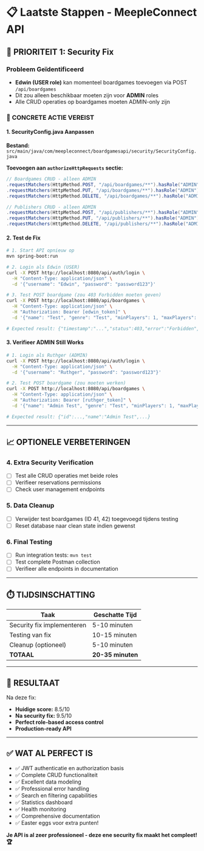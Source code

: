 # 📋 Laatste Stappen - MeepleConnect API

## 🚨 **PRIORITEIT 1: Security Fix**

### Probleem Geïdentificeerd

- **Edwin (USER role)** kan momenteel boardgames toevoegen via POST `/api/boardgames`
- Dit zou alleen beschikbaar moeten zijn voor **ADMIN** roles
- Alle CRUD operaties op boardgames moeten ADMIN-only zijn

### 🔧 **CONCRETE ACTIE VEREIST**

#### 1. SecurityConfig.java Aanpassen

**Bestand:** `src/main/java/com/meepleconnect/boardgamesapi/security/SecurityConfig.java`

**Toevoegen aan `authorizeHttpRequests` sectie:**

```java
// Boardgames CRUD - alleen ADMIN
.requestMatchers(HttpMethod.POST, "/api/boardgames/**").hasRole("ADMIN")
.requestMatchers(HttpMethod.PUT, "/api/boardgames/**").hasRole("ADMIN")
.requestMatchers(HttpMethod.DELETE, "/api/boardgames/**").hasRole("ADMIN")

// Publishers CRUD - alleen ADMIN
.requestMatchers(HttpMethod.POST, "/api/publishers/**").hasRole("ADMIN")
.requestMatchers(HttpMethod.PUT, "/api/publishers/**").hasRole("ADMIN")
.requestMatchers(HttpMethod.DELETE, "/api/publishers/**").hasRole("ADMIN")
```

#### 2. Test de Fix

```bash
# 1. Start API opnieuw op
mvn spring-boot:run

# 2. Login als Edwin (USER)
curl -X POST http://localhost:8080/api/auth/login \
  -H "Content-Type: application/json" \
  -d '{"username": "Edwin", "password": "password123"}'

# 3. Test POST boardgame (zou 403 Forbidden moeten geven)
curl -X POST http://localhost:8080/api/boardgames \
  -H "Content-Type: application/json" \
  -H "Authorization: Bearer [edwin_token]" \
  -d '{"name": "Test", "genre": "Test", "minPlayers": 1, "maxPlayers": 2, "price": 10.99, "available": true, "publisherId": 1}'

# Expected result: {"timestamp":"...","status":403,"error":"Forbidden",...}
```

#### 3. Verifieer ADMIN Still Works

```bash
# 1. Login als Ruthger (ADMIN)
curl -X POST http://localhost:8080/api/auth/login \
  -H "Content-Type: application/json" \
  -d '{"username": "Ruthger", "password": "password123"}'

# 2. Test POST boardgame (zou moeten werken)
curl -X POST http://localhost:8080/api/boardgames \
  -H "Content-Type: application/json" \
  -H "Authorization: Bearer [ruthger_token]" \
  -d '{"name": "Admin Test", "genre": "Test", "minPlayers": 1, "maxPlayers": 2, "price": 10.99, "available": true, "publisherId": 1}'

# Expected result: {"id":...,"name":"Admin Test",...}
```

---

## 📈 **OPTIONELE VERBETERINGEN**

### 4. Extra Security Verification

- [ ] Test alle CRUD operaties met beide roles
- [ ] Verifieer reservations permissions
- [ ] Check user management endpoints

### 5. Data Cleanup

- [ ] Verwijder test boardgames (ID 41, 42) toegevoegd tijdens testing
- [ ] Reset database naar clean state indien gewenst

### 6. Final Testing

- [ ] Run integration tests: `mvn test`
- [ ] Test complete Postman collection
- [ ] Verifieer alle endpoints in documentation

---

## ⏱️ **TIJDSINSCHATTING**

| Taak                       | Geschatte Tijd    |
| -------------------------- | ----------------- |
| Security fix implementeren | 5-10 minuten      |
| Testing van fix            | 10-15 minuten     |
| Cleanup (optioneel)        | 5-10 minuten      |
| **TOTAAL**                 | **20-35 minuten** |

---

## 🎯 **RESULTAAT**

Na deze fix:

- **Huidige score:** 8.5/10
- **Na security fix:** 9.5/10
- **Perfect role-based access control**
- **Production-ready API**

---

## ✅ **WAT AL PERFECT IS**

- ✅ JWT authenticatie en authorization basis
- ✅ Complete CRUD functionaliteit
- ✅ Excellent data modeling
- ✅ Professional error handling
- ✅ Search en filtering capabilities
- ✅ Statistics dashboard
- ✅ Health monitoring
- ✅ Comprehensive documentation
- ✅ Easter eggs voor extra punten!

**Je API is al zeer professioneel - deze ene security fix maakt het compleet! 🏆**
